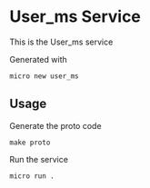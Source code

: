 # User_ms Service

This is the User_ms service

Generated with

```
micro new user_ms
```

## Usage

Generate the proto code

```
make proto
```

Run the service

```
micro run .
```